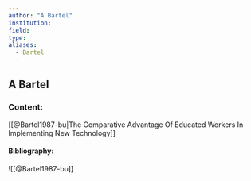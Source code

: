 ```yaml
---
author: "A Bartel"
institution:
field:
type:
aliases:
  - Bartel
---
```


## A Bartel

### Content:
[[@Bartel1987-bu|The Comparative Advantage Of Educated Workers In Implementing New Technology]]

#### Bibliography:

![[@Bartel1987-bu]]